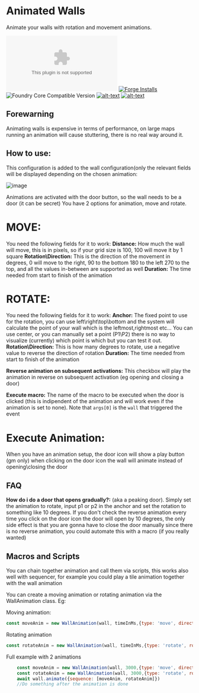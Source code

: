 # Animated Walls
Animate your walls with rotation and movement animations.

![Latest Release Download Count](https://img.shields.io/github/downloads/theripper93/animated-walls/latest/module.zip?color=2b82fc&label=DOWNLOADS&style=for-the-badge) [![Forge Installs](https://img.shields.io/badge/dynamic/json?label=Forge%20Installs&query=package.installs&suffix=%25&url=https%3A%2F%2Fforge-vtt.com%2Fapi%2Fbazaar%2Fpackage%2Fanimated-walls&colorB=03ff1c&style=for-the-badge)](https://forge-vtt.com/bazaar#package=animated-walls) ![Foundry Core Compatible Version](https://img.shields.io/badge/dynamic/json.svg?url=https%3A%2F%2Fraw.githubusercontent.com%2Ftheripper93%2Fanimated-walls%2Fmain%2Fmodule.json&label=Foundry%20Version&query=$.compatibleCoreVersion&colorB=orange&style=for-the-badge) [![alt-text](https://img.shields.io/badge/-Patreon-%23ff424d?style=for-the-badge)](https://www.patreon.com/theripper93) [![alt-text](https://img.shields.io/badge/-Discord-%235662f6?style=for-the-badge)](https://discord.gg/F53gBjR97G)

## Forewarning

Animating walls is expensive in terms of performance, on large maps running an animation will cause stuttering, there is no real way around it.

## How to use:

This configuration is added to the wall configuration(only the relevant fields will be displayed depending on the chosen animation:

![image](https://user-images.githubusercontent.com/1346839/127773170-6f6c18f2-f2a2-4be7-971a-55d97a84b8ed.png)

Animations are activated with the door button, so the wall needs to be a door (it can be secret)
You have 2 options for animation, move and rotate.

# MOVE:
You need the following fields for it to work:
**Distance:** How much the wall will move, this is in pixels, so if your grid size is 100, 100 will move it by 1 square
**Rotation\Direction:** This is the direction of the movement in degrees, 0 will move to the right, 90 to the bottom 180 to the left 270 to the top, and all the values in-between are supported as well
**Duration:** The time needed from start to finish of the animation

# ROTATE:
You need the following fields for it to work:
**Anchor:** The fixed point to use for the rotation, you can use left\right\top\bottom and the system will calculate the point of your wall which is the leftmost,rightmost etc... You can use center, or you can manually set a point (P1\P2) there is no way to visualize (currently) which point is which but you can test it out.
**Rotation\Direction:** This is how many degrees to rotate, use a negative value to reverse the direction of rotation
**Duration:** The time needed from start to finish of the animation

**Reverse animation on subsequent activations:** This checkbox will play the animation in reverse on subsequent activation (eg opening and closing a door)

**Execute macro:** The name of the macro to be executed when the door is clicked (this is indipendent of the animation and will work even if the animation is set to none). Note that `args[0]` is the `wall` that triggered the event

# Execute Animation:
When you have an animation setup, the door icon will show a play button (gm only) when clicking on the door icon the wall will animate instead of opening\closing the door

## FAQ

**How do i do a door that opens gradually?:** (aka a peaking door). Simply set the animation to rotate, input p1 or p2 in the anchor and set the rotation to something like 10 degrees. If you don't check the reverse animation every time you click on the door icon the door will open by 10 degrees, the only side effect is that you are gonna have to close the door manually since there is no reverse animation, you could automate this with a macro (if you really wanted)

## Macros and Scripts

You can chain together animation and call them via scripts, this works also well with sequencer, for example you could play a tile animation together with the wall animation

You can create a moving animation or rotating animation via the WallAnimation class. Eg:

Moving animation:

```js
const moveAnim = new WallAnimation(wall, timeInMs,{type: 'move', direction: inRadians, distance: inPixels})
```

Rotating animation

```js
const rotateAnim = new WallAnimation(wall, timeInMs,{type: 'rotate', rotation: inRadians, anchor: "p1"||"p2"||"c"})
```

Full example with 2 animations

```js
    const moveAnim = new WallAnimation(wall, 3000,{type: 'move', direction: Math.PI, distance: 1000})
    const rotateAnim = new WallAnimation(wall, 3000,{type: 'rotate', rotation: Math.PI, anchor: "p1"})
    await wall.animate({sequence: [moveAnim, rotateAnim]})
    //Do something after the animation is done
```

